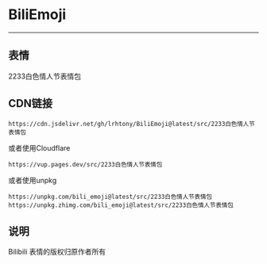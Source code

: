 # BiliEmoji
---
## 表情
2233白色情人节表情包
## CDN链接
```
https://cdn.jsdelivr.net/gh/lrhtony/BiliEmoji@latest/src/2233白色情人节表情包
```
或者使用Cloudflare
```
https://vup.pages.dev/src/2233白色情人节表情包
```
或者使用unpkg
```
https://unpkg.com/bili_emoji@latest/src/2233白色情人节表情包
https://unpkg.zhimg.com/bili_emoji@latest/src/2233白色情人节表情包
```
## 说明
Bilibili 表情的版权归原作者所有
